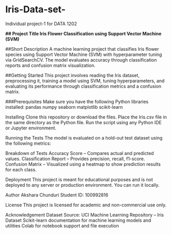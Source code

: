 # Iris-Data-set-
Individual project-1 for DATA 1202

**## Project Title
**Iris Flower Classification using Support Vector Machine (SVM)****

##Short Description 
A machine learning project that classifies Iris flower species using Support Vector Machine (SVM) with hyperparameter tuning via GridSearchCV. The model evaluates accuracy through classification reports and confusion matrix visualization.

##Getting Started
This project involves reading the Iris dataset, preprocessing it, training a model using SVM, tuning hyperparameters, and evaluating its performance through classification metrics and a confusion matrix.

###Prerequisites
Make sure you have the following Python libraries installed:
pandas
numpy
seaborn
matplotlib
scikit-learn

Installing
Clone this repository or download the files.
Place the Iris.csv file in the same directory as the Python file.
Run the script using any Python IDE or Jupyter environment.

Running the Tests
The model is evaluated on a hold-out test dataset using the following metrics:

Breakdown of Tests
Accuracy Score – Compares actual and predicted values.
Classification Report – Provides precision, recall, f1-score.
Confusion Matrix – Visualized using a heatmap to show prediction results for each class.

Deployment
This project is meant for educational purposes and is not deployed to any server or production environment. You can run it locally.

Author
Akshara Chunduri
Student ID: 100992816

License
This project is licensed for academic and non-commercial use only.

Acknowledgement
Dataset Source: UCI Machine Learning Repository – Iris Dataset
Scikit-learn documentation for machine learning models and utilities
Colab for notebook support and file execution

